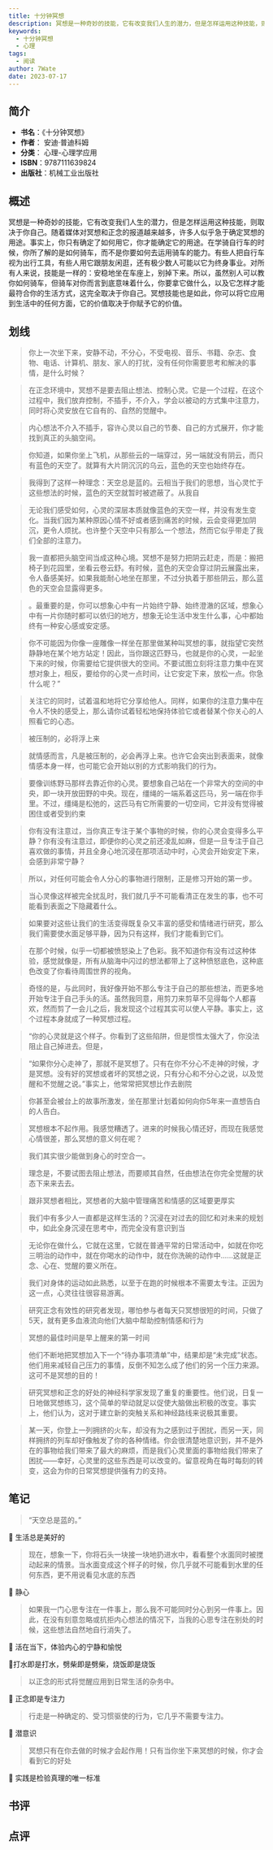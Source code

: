 ```yaml
---
title: 十分钟冥想
description: 冥想是一种奇妙的技能，它有改变我们人生的潜力，但是怎样运用这种技能，则取决于你自己。随着媒体对冥想和正念的报道越来越多，许多人似乎急于确定冥想的用途。事实上，你只有确定了如何用它，你才能确定它的用途。在学骑自行车的时候，你所了解的是如何骑车，而不是你要如何
keywords:
  - 十分钟冥想
  - 心理
tags:
  - 阅读
author: 7Wate
date: 2023-07-17
---
```


## 简介

- **书名**：《十分钟冥想》
- **作者**： 安迪·普迪科姆
- **分类**： 心理-心理学应用
- **ISBN**：9787111639824
- **出版社**：机械工业出版社

## 概述

冥想是一种奇妙的技能，它有改变我们人生的潜力，但是怎样运用这种技能，则取决于你自己。随着媒体对冥想和正念的报道越来越多，许多人似乎急于确定冥想的用途。事实上，你只有确定了如何用它，你才能确定它的用途。在学骑自行车的时候，你所了解的是如何骑车，而不是你要如何去运用骑车的能力。有些人把自行车视为出行工具，有些人用它跟朋友闲逛，还有极少数人可能以它为终身事业。对所有人来说，技能是一样的：安稳地坐在车座上，别掉下来。所以，虽然别人可以教你如何骑车，但骑车对你而言到底意味着什么，你要拿它做什么，以及它怎样才能最符合你的生活方式，这完全取决于你自己。冥想技能也是如此，你可以将它应用到生活中的任何方面，它的价值取决于你赋予它的价值。

## 划线 
 

> 你上一次坐下来，安静不动，不分心，不受电视、音乐、书籍、杂志、食物、电话、计算机、朋友、家人的打扰，没有任何你需要思考和解决的事情，是什么时候？ 

> 在正念环境中，冥想不是要去阻止想法、控制心灵。它是一个过程，在这个过程中，我们放弃控制，不插手，不介入，学会以被动的方式集中注意力，同时将心灵安放在它自有的、自然的觉醒中。 

> 内心想法不介入不插手，容许心灵以自己的节奏、自己的方式展开，你才能找到真正的头脑空间。 

> 你知道，如果你坐上飞机，从那些云的一端穿过，另一端就没有阴云，而只有蓝色的天空了。就算有大片阴沉沉的乌云，蓝色的天空也始终存在。 

> 我得到了这样一种理念：天空总是蓝的。云相当于我们的思想，当心灵忙于这些想法的时候，蓝色的天空就暂时被遮蔽了。从我自 

> 无论我们感受如何，心灵的深层本质就像蓝色的天空一样，并没有发生变化。当我们因为某种原因心情不好或者感到痛苦的时候，云会变得更加阴沉，更令人烦扰。也许整个天空中只有那么一个想法，然而它似乎带走了我们全部的注意力。 

> 我一直都把头脑空间当成这种心境。冥想不是努力把阴云赶走，而是：搬把椅子到花园里，坐看云卷云舒。有时候，蓝色的天空会穿过阴云展露出来，令人备感美好。如果我能耐心地坐在那里，不过分执着于那些阴云，那么蓝色的天空会显露得更多。 

> 。最重要的是，你可以想象心中有一片始终宁静、始终澄澈的区域，想象心中有一片你随时都可以依归的地方，想象无论生活中发生什么事，心中都始终有一种安心感或安定感。 

> 你不可能因为你像一座雕像一样坐在那里做某种叫冥想的事，就指望它突然静静地在某个地方站定！因此，当你跟这匹野马，也就是你的心灵，一起坐下来的时候，你需要给它提供很大的空间。不要试图立刻将注意力集中在冥想对象上，相反，要给你的心灵一点时间，让它安定下来，放松一点。你急什么呢？” 

> 关注它的同时，试着温和地将它分享给他人。同样，如果你的注意力集中在令人不快的感受上，那么请你试着轻松地保持体验它或者替某个你关心的人照看它的心态。 

> 被压制的，必将浮上来 

> 就情感而言，凡是被压制的，必会再浮上来。也许它会突出到表面来，就像情感本身一样，也可能它会开始以别的方式影响我们的行为。 

> 要像训练野马那样去靠近你的心灵。要想象自己站在一个非常大的空间的中央，即一块开放田野的中央。现在，缰绳的一端系着这匹马，另一端在你手里。不过，缰绳是松弛的，这匹马有它所需要的一切空间，它并没有觉得被困住或者受到约束 

> 你有没有注意过，当你真正专注于某个事物的时候，你的心灵会变得多么平静？你有没有注意过，即便你的心灵之前还凌乱如麻，但是一旦专注于自己喜欢做的事情，并且全身心地沉浸在那项活动中时，心灵会开始安定下来，会感到非常宁静？ 

> 所以，对任何可能会令人分心的事物进行限制，正是修习开始的第一步。 

> 当心灵像这样被完全扰乱时，我们就几乎不可能看清正在发生的事，也不可能看到表面之下隐藏着什么。 

> 如果要对这些让我们的生活变得既复杂又丰富的感受和情绪进行研究，那么我们需要使水面足够平静，因为只有这样，我们才能看到它们。 

> 在那个时候，似乎一切都被愤怒染上了色彩。我不知道你有没有过这种体验，感觉就像是，所有从脑海中闪过的想法都带上了这种愤怒底色，这种底色改变了你看待周围世界的视角。 

> 奇怪的是，与此同时，我好像开始不那么专注于自己的那些想法，而更多地开始专注于自己手头的活。虽然我同意，用剪刀来剪草不见得每个人都喜欢，然而剪了一会儿之后，我发现这个过程其实可以使人平静。事实上，这个过程本身就成了一种冥想过程。 

> “你的心灵就是这个样子。你看到了这些陷阱，但是惯性太强大了，你没法阻止自己掉进去。但是， 

> “如果你分心走神了，那就不是冥想了。只有在你不分心不走神的时候，才是冥想。没有好的冥想或者坏的冥想之说，只有分心和不分心之说，以及觉醒和不觉醒之说。”事实上，他常常把冥想比作去剧院 

> 你甚至会被台上的故事所激发，坐在那里计划着如何向你5年来一直想告白的人告白。 

> 冥想根本不起作用。我感觉糟透了。进来的时候我心情还好，而现在我感觉心情很差，那么冥想的意义何在呢？ 

> 我们其实很少能做到身心的时空合一。 

> 理念是，不要试图去阻止想法，而要顺其自然，任由想法在你完全觉醒的状态下来来去去。 

> 跟非冥想者相比，冥想者的大脑中管理痛苦和情感的区域要更厚实 

> 我们中有多少人一直都是这样生活的？沉浸在对过去的回忆和对未来的规划中，如此全身沉浸在思考中，而完全没有意识到当 

> 无论你在做什么，它就在这里，它就在普通平常的日常活动中，如就在你吃三明治的动作中，就在你喝水的动作中，就在你洗碗的动作中……这就是正念、心在、觉醒的要义所在。 

> 我们对身体的运动如此熟悉，以至于在跑的时候根本不需要太专注。正因为这一点，心灵往往很容易游离。 

> 研究正念有效性的研究者发现，哪怕参与者每天只冥想很短的时间，只做了5天，就有更多血液流向他们大脑中帮助控制情感和行为 

> 冥想的最佳时间是早上醒来的第一时间 

> 他们不断地把冥想加入下一个“待办事项清单”中，结果却是“未完成”状态。他们用来减轻自己压力的事情，反倒不知怎么成了他们的另一个压力来源。这可不是冥想的目的！ 

> 研究冥想和正念的好处的神经科学家发现了重复的重要性。他们说，日复一日地做冥想练习，这个简单的举动就足以促使大脑做出积极的改变。事实上，他们认为，这对于建立新的突触关系和神经路线来说极其重要。 

> 某一天，你登上一列拥挤的火车，却没有为之感到过于困扰，而另一天，同样拥挤的列车却好像触发了你的各种情绪。你会很清楚地意识到，并不是外在的事物给我们带来了最大的麻烦，而是我们心灵里面的事物给我们带来了困扰——幸好，心灵里的这些东西是可以改变的。留意视角在每时每刻的转变，这会为你的日常冥想提供强有力的支持。

## 笔记


> “天空总是蓝的。”

💭 生活总是美好的

> 现在，想象一下，你将石头一块接一块地扔进水中，看看整个水面同时被搅动起来的情景。当水面变成这个样子的时候，你几乎就不可能看到水里的任何东西，更不用说看见水底的东西

💭 静心

> 如果我一门心思专注在一件事上，那么我不可能同时分心到另一件事上。因此，在没有刻意忽略或抗拒内心想法的情况下，当我的心思专注在别处的时候，这些想法自然地自行消失了。

💭 活在当下，体验内心的宁静和愉悦

💭打水即是打水，劈柴即是劈柴，烧饭即是烧饭

> 以正念的形式将觉醒应用到日常生活的杂务中。

💭 正念即是专注力

> 行走是一种确定的、受习惯驱使的行为，它几乎不需要专注力。

💭 潜意识

> 冥想只有在你去做的时候才会起作用！只有当你坐下来冥想的时候，你才会看到它的好处

💭 实践是检验真理的唯一标准

## 书评


## 点评
